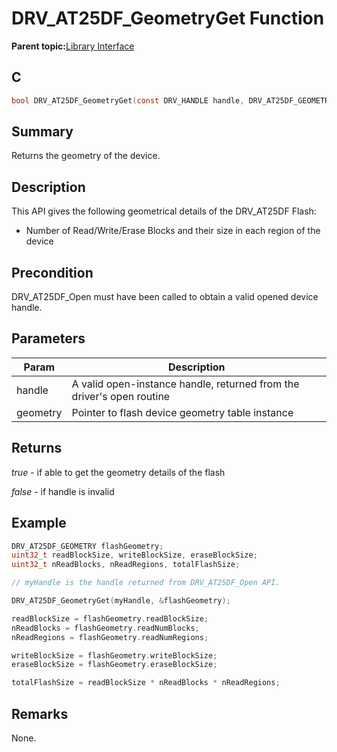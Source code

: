 # DRV\_AT25DF\_GeometryGet Function

**Parent topic:**[Library Interface](GUID-6D9FA3F1-00EF-4C4D-AC06-CF95F5137ACB.md)

## C

```c
bool DRV_AT25DF_GeometryGet(const DRV_HANDLE handle, DRV_AT25DF_GEOMETRY *geometry)
```

## Summary

Returns the geometry of the device.

## Description

This API gives the following geometrical details of the DRV\_AT25DF Flash:

-   Number of Read/Write/Erase Blocks and their size in each region of the device


## Precondition

DRV\_AT25DF\_Open must have been called to obtain a valid opened device handle.

## Parameters

|Param|Description|
|-----|-----------|
|handle|A valid open-instance handle, returned from the driver's open routine|
|geometry|Pointer to flash device geometry table instance|

## Returns

*true* - if able to get the geometry details of the flash

*false* - if handle is invalid

## Example

```c
DRV_AT25DF_GEOMETRY flashGeometry;
uint32_t readBlockSize, writeBlockSize, eraseBlockSize;
uint32_t nReadBlocks, nReadRegions, totalFlashSize;

// myHandle is the handle returned from DRV_AT25DF_Open API.

DRV_AT25DF_GeometryGet(myHandle, &flashGeometry);

readBlockSize = flashGeometry.readBlockSize;
nReadBlocks = flashGeometry.readNumBlocks;
nReadRegions = flashGeometry.readNumRegions;

writeBlockSize = flashGeometry.writeBlockSize;
eraseBlockSize = flashGeometry.eraseBlockSize;

totalFlashSize = readBlockSize * nReadBlocks * nReadRegions;

```

## Remarks

None.

